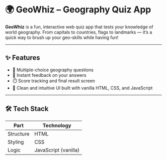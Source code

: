 # 🌍 GeoWhiz – Geography Quiz App

**GeoWhiz** is a fun, interactive web quiz app that tests your knowledge of world geography. From capitals to countries, flags to landmarks — it’s a quick way to brush up your geo-skills while having fun!

---

## ✨ Features

- 🧠 Multiple-choice geography questions  
- 🏁 Instant feedback on your answers  
- ⏱️ Score tracking and final result screen   
- 🎨 Clean and intuitive UI built with vanilla HTML, CSS, and JavaScript  

---

## 🛠️ Tech Stack

| Part      | Technology           |
|-----------|--------------------- |
| Structure | HTML                 |
| Styling   | CSS                  |
| Logic     | JavaScript (vanilla) |


